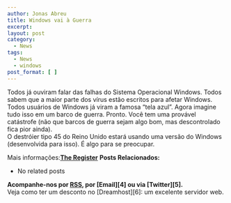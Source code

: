 ```yaml
---
author: Jonas Abreu
title: Windows vai à Guerra
excerpt:
layout: post
category:
  - News
tags:
  - News
  - windows
post_format: [ ]
---
```

Todos já ouviram falar das falhas do Sistema Operacional Windows. Todos sabem que a maior parte dos vírus estão escritos para afetar Windows. Todos usuários de Windows já viram a famosa “tela azul”. Agora imagine tudo isso em um barco de guerra. Pronto. Você tem uma provável catástrofe (não que barcos de guerra sejam algo bom, mas descontrolado fica pior ainda).  
O destróier tipo 45 do Reino Unido estará usando uma versão do Windows (desenvolvida para isso). É algo para se preocupar.

Mais informações:**[The Register][1]** 
**Posts Relacionados:** 
*   No related posts









**Acompanhe-nos por [ RSS][3], por [Email][4] ou via [Twitter][5].**  
Veja como ter um desconto no [Dreamhost][6]: um excelente servidor web.

 [1]: http://www.theregister.co.uk/2007/02/26/windows_boxes_at_sea/
 [2]: https://twitter.com/share
 [3]: http://feeds.feedburner.com/VidaGeek



